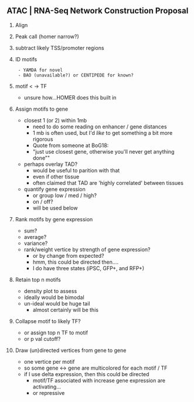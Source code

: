 ## ATAC	| RNA-Seq Network Construction Proposal

1. Align 
2. Peak call (homer narrow?)
3. subtract likely TSS/promoter regions
4. ID motifs

    	- YAMDA for novel
    	- BAO (unavailable?) or CENTIPEDE for known?
5. motif <	-> TF 

  	- unsure how...HOMER does this built in
6. Assign motifs to gene

  	- closest 1 (or 2) within 1mb
    	- need to do some reading on enhancer / gene distances
    	- 1 mb is often used, but I'd *like* to get something a bit more rigorous
    	- Quote from someone at BoG18:
      	- "just use closest gene, otherwise you'll never get anything done""
  	- perhaps overlay TAD?
    	- would be useful to parition with that
    	- even if other tissue
      	- often claimed that TAD are 'highly correlated' between tissues
  	- quantify gene expression 
    	- or group low / med / high?
    	- on / off?
    	- will be used below
7. Rank motifs by gene expression

  	- sum?
  	- average?
  	- variance?
  	- rank/weight vertice by strength of gene expression?
    	- or by change from expected?
      	- hmm, this could be directed then....
      	- I do have three states (iPSC, GFP+, and RFP+)
8. Retain top n motifs

  	- density plot to assess
  	- ideally would be bimodal
  	- un-ideal would be huge tail
    	- almost certainly will be this
9. Collapse motif to likely TF?

  	- or assign top n TF to motif
  	- or p val cutoff?
10. Draw (un)directed vertices from gene to gene

  	- one vertice per motif
  	- so some gene <-> gene are multicolored for each motif / TF
  	- if I use delta expression, then this could be directed
    	- motif/TF associated with increase gene expression are activating...
    	- or repressive